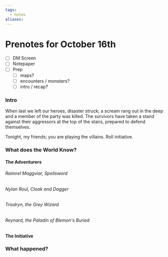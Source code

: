 ```yaml
---
tags:
  - notes
aliases:
---
```


# Prenotes for October 16th
- [ ] DM Screen
- [ ] Notepaper
- [ ] Prep
	- [ ] maps?
	- [ ] encounters / monsters?
	- [ ] intro / recap?

### Intro

When last we left our heroes, disaster struck; a scream rang out in the deep and a member of the party was killed. The survivors have taken a stand against their aggressors at the top of the stairs, prepared to defend themselves. 

Tonight, my friends; you are playing the villains. Roll initiative.

### What does the World Know?
#### The Adventurers
###### Raimrel Maggviar, Spellsword
###### Nylan Roul, Cloak and Dagger
###### Trisdryn, the Grey Wizard
###### Reynard, the Paladin of Blemon's Buried

#### The Initiative



### What happened?